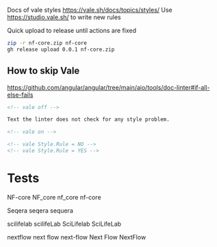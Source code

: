 Docs of vale styles https://vale.sh/docs/topics/styles/
Use https://studio.vale.sh/ to write new rules

Quick upload to release until actions are fixed

```bash
zip -r nf-core.zip nf-core
gh release upload 0.0.1 nf-core.zip
```

## How to skip Vale

https://github.com/angular/angular/tree/main/aio/tools/doc-linter#if-all-else-fails

```md
<!-- vale off -->

Text the linter does not check for any style problem.

<!-- vale on -->

<!-- vale Style.Rule = NO -->
<!-- vale Style.Rule = YES -->
```

# Tests

NF-core
NF_core
nf_core
nf-core

Seqera
seqera
sequera

scilifelab
scilifeLab
SciLifelab
SciLifeLab

nextflow
next flow
next-flow
Next Flow
NextFlow
